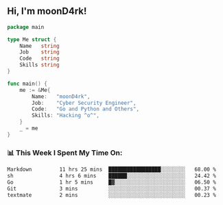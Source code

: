 <h2> Hi, I'm moonD4rk!</h2>

```go
package main

type Me struct {
	Name   string
	Job    string
	Code   string
	Skills string
}

func main() {
	me := &Me{
		Name:   "moonD4rk",
		Job:    "Cyber Security Engineer",
		Code:   "Go and Python and Others",
		Skills: "Hacking ^o^",
	}
	_ = me
}
```

<h3>📊 This Week I Spent My Time On:</h3>
<!-- <img align='right' src="https://github-readme-stats.vercel.app/api?username=moond4rk&show_icons=true&theme=radical", width="300" height="150"> -->

<!--START_SECTION:waka-->

```txt
Markdown         11 hrs 25 mins  █████████████████░░░░░░░░   68.00 %
sh               4 hrs 6 mins    ██████░░░░░░░░░░░░░░░░░░░   24.42 %
Go               1 hr 5 mins     █▓░░░░░░░░░░░░░░░░░░░░░░░   06.50 %
Git              3 mins          ░░░░░░░░░░░░░░░░░░░░░░░░░   00.37 %
textmate         2 mins          ░░░░░░░░░░░░░░░░░░░░░░░░░   00.23 %
```

<!--END_SECTION:waka-->

